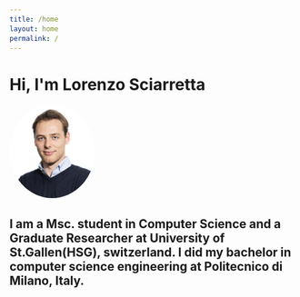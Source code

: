 ```yaml
---
title: /home
layout: home
permalink: /
---
```

<link rel="stylesheet" href="/assets/style.css">

# Hi, I'm Lorenzo Sciarretta

<img src="./assets/74.lorenzo.sciarretta@gmail.com.jpg" alt="Lorenzo" style="border-radius: 80%; width: 150px; height: 165px; object-fit: cover;">



## I am a Msc. student in Computer Science and a Graduate Researcher at University of St.Gallen(HSG), switzerland. I did my bachelor in computer science engineering at Politecnico di Milano, Italy.

